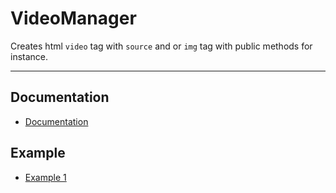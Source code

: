 # VideoManager
Creates html `video` tag with `source` and or `img` tag with public methods for instance.

***

## Documentation
 * [Documentation](http://pagefx.com/ddbGit/videoManager/Docs/index.html)

## Example
* [Example 1](http://pagefx.com/ddbGit/videoManager/Examples/example_1.html)